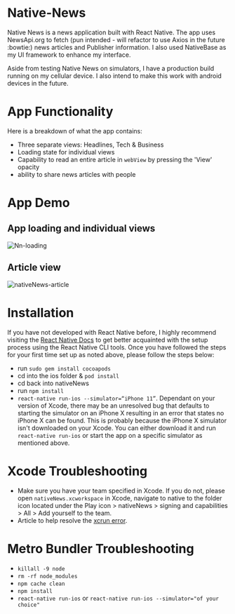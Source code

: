 # Native-News
Native News is a news application built with React Native. The app uses NewsApi.org to fetch (pun intended - will refactor to use Axios in the future :bowtie:) news articles and 
Publisher information. I also used NativeBase as my UI framework to enhance my interface.

Aside from testing Native News on simulators, I have a production build running on my cellular device. I also intend to make this work with android devices in the future.

# App Functionality
Here is a breakdown of what the app contains:
- Three separate views: Headlines, Tech & Business
- Loading state for individual views
- Capability to read an entire article in `webView` by pressing the 'View' opacity
- ability to share news articles with people

# App Demo
## App loading and individual views
![Nn-loading](https://user-images.githubusercontent.com/44034677/66578386-9e6eb300-eb40-11e9-85aa-d65aae5f39ca.gif)
## Article view
![nativeNews-article](https://user-images.githubusercontent.com/44034677/66580520-27d3b480-eb44-11e9-8931-b0d5c743793b.gif)

# Installation
If you have not developed with React Native before, I highly recommend visiting the [React Native Docs](https://facebook.github.io/react-native/docs/getting-started) to get better acquainted with the setup process using the  React Native CLI tools.
Once you have followed the steps for your first time set up as noted above, please follow the steps below:
- run `sudo gem install cocoapods`
- cd into the ios folder & `pod install`
- cd back into nativeNews
- run `npm install`
- `react-native run-ios --simulator=“iPhone 11”`. Dependant on your version of Xcode, there may be an unresolved bug that defaults to starting the simulator on an iPhone X resulting in an error that states no iPhone X can be found. This is probably because the iPhone X simulator isn't downloaded on your Xcode. You can either download it and run `react-native run-ios` or start the app on a specific simulator as mentioned above.
 
# Xcode Troubleshooting
 - Make sure you have your team specified in Xcode. If you do not, please open `nativeNews.xcworkspace` in Xcode, navigate to native to the folder icon located under the Play icon > nativeNews > signing and capabilities > All > Add yourself to the team.
- Article to help resolve the [xcrun error]( https://medium.com/codespace69/react-native-xcrun-error-unable-to-find-utility-simctl-not-a-developer-tool-or-in-path-bd908d3551be).

#  Metro Bundler Troubleshooting
- `killall -9 node`
- `rm -rf node_modules`
- `npm cache clean`
- `npm install`
- `react-native run-ios` or `react-native run-ios --simulator="of your choice"`
